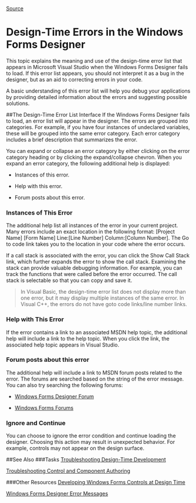 
[Source](https://msdn.microsoft.com/en-us/library/vstudio/bb384259(v=vs.100).aspx "Permalink to Design-Time Errors in the Windows Forms Designer")

# Design-Time Errors in the Windows Forms Designer

This topic explains the meaning and use of the design-time error list that appears in Microsoft Visual Studio when the Windows Forms Designer fails to load. If this error list appears, you should not interpret it as a bug in the designer, but as an aid to correcting errors in your code.

A basic understanding of this error list will help you debug your applications by providing detailed information about the errors and suggesting possible solutions.

##The Design-Time Error List Interface
If the Windows Forms Designer fails to load, an error list will appear in the designer. The errors are grouped into categories. For example, if you have four instances of undeclared variables, these will be grouped into the same error category. Each error category includes a brief description that summarizes the error.

You can expand or collapse an error category by either clicking on the error category heading or by clicking the expand/collapse chevron. When you expand an error category, the following additional help is displayed:

* Instances of this error.

* Help with this error.

* Forum posts about this error.

### Instances of This Error

The additional help list all instances of the error in your current project. Many errors include an exact location in the following format: [Project Name] [Form Name] Line:[Line Number] Column:[Column Number]. The Go to code link takes you to the location in your code where the error occurs.

If a call stack is associated with the error, you can click the Show Call Stack link, which further expands the error to show the call stack. Examining the stack can provide valuable debugging information. For example, you can track the functions that were called before the error occurred. The call stack is selectable so that you can copy and save it.

>In Visual Basic, the design-time error list does not display more than one error, but it may display multiple instances of the same error. In Visual C++, the errors do not have goto code links/line number links.

### Help with This Error

If the error contains a link to an associated MSDN help topic, the additional help will include a link to the help topic. When you click the link, the associated help topic appears in Visual Studio.

### Forum posts about this error

The additional help will include a link to MSDN forum posts related to the error. The forums are searched based on the string of the error message. You can also try searching the following forums:

* [Windows Forms Designer Forum][3]

* [Windows Forms Forums][4]

### Ignore and Continue

You can choose to ignore the error condition and continue loading the designer. Choosing this action may result in unexpected behavior. For example, controls may not appear on the design surface.

##See Also
###Tasks
[Troubleshooting Design-Time Development][5]

[Troubleshooting Control and Component Authoring][6]

###Other Resources
[Developing Windows Forms Controls at Design Time][7]

[Windows Forms Designer Error Messages][8]

[1]: https://i-msdn.sec.s-msft.com/Areas/Epx/Content/Images/ImageSprite.png?v=635810750817785875
[2]: https://i-msdn.sec.s-msft.com/dynimg/IC101471.gif "Note"
[3]: http://go.microsoft.com/fwlink/?LinkId=203524
[4]: http://go.microsoft.com/fwlink/?LinkId=203523
[5]: https://msdn.microsoft.com/en-us/library/vstudio/ms171843(v=vs.100).aspx
[6]: https://msdn.microsoft.com/en-us/library/vstudio/wz0k6226(v=vs.100).aspx
[7]: https://msdn.microsoft.com/en-us/library/vstudio/w29y3h59(v=vs.100).aspx
[8]: https://msdn.microsoft.com/en-us/library/vstudio/ms233640(v=vs.100).aspx